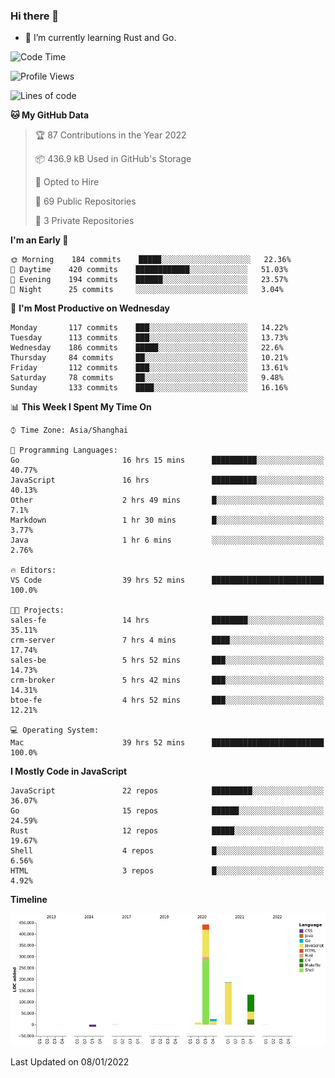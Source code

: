 ### Hi there 👋

- 🌱 I’m currently learning Rust and Go.

<!--START_SECTION:waka-->
![Code Time](http://img.shields.io/badge/Code%20Time-113%20hrs%2044%20mins-blue)

![Profile Views](http://img.shields.io/badge/Profile%20Views-2-blue)

![Lines of code](https://img.shields.io/badge/From%20Hello%20World%20I%27ve%20Written-793%20Thousand%20lines%20of%20code-blue)

**🐱 My GitHub Data** 

> 🏆 87 Contributions in the Year 2022
 > 
> 📦 436.9 kB Used in GitHub's Storage 
 > 
> 💼 Opted to Hire
 > 
> 📜 69 Public Repositories 
 > 
> 🔑 3 Private Repositories  
 > 
**I'm an Early 🐤** 

```text
🌞 Morning    184 commits    █████░░░░░░░░░░░░░░░░░░░░   22.36% 
🌆 Daytime    420 commits    ████████████░░░░░░░░░░░░░   51.03% 
🌃 Evening    194 commits    ██████░░░░░░░░░░░░░░░░░░░   23.57% 
🌙 Night      25 commits     ░░░░░░░░░░░░░░░░░░░░░░░░░   3.04%

```
📅 **I'm Most Productive on Wednesday** 

```text
Monday       117 commits    ███░░░░░░░░░░░░░░░░░░░░░░   14.22% 
Tuesday      113 commits    ███░░░░░░░░░░░░░░░░░░░░░░   13.73% 
Wednesday    186 commits    █████░░░░░░░░░░░░░░░░░░░░   22.6% 
Thursday     84 commits     ██░░░░░░░░░░░░░░░░░░░░░░░   10.21% 
Friday       112 commits    ███░░░░░░░░░░░░░░░░░░░░░░   13.61% 
Saturday     78 commits     ██░░░░░░░░░░░░░░░░░░░░░░░   9.48% 
Sunday       133 commits    ████░░░░░░░░░░░░░░░░░░░░░   16.16%

```


📊 **This Week I Spent My Time On** 

```text
⌚︎ Time Zone: Asia/Shanghai

💬 Programming Languages: 
Go                       16 hrs 15 mins      ██████████░░░░░░░░░░░░░░░   40.77% 
JavaScript               16 hrs              ██████████░░░░░░░░░░░░░░░   40.13% 
Other                    2 hrs 49 mins       █░░░░░░░░░░░░░░░░░░░░░░░░   7.1% 
Markdown                 1 hr 30 mins        █░░░░░░░░░░░░░░░░░░░░░░░░   3.77% 
Java                     1 hr 6 mins         ░░░░░░░░░░░░░░░░░░░░░░░░░   2.76%

🔥 Editors: 
VS Code                  39 hrs 52 mins      █████████████████████████   100.0%

🐱‍💻 Projects: 
sales-fe                 14 hrs              ████████░░░░░░░░░░░░░░░░░   35.11% 
crm-server               7 hrs 4 mins        ████░░░░░░░░░░░░░░░░░░░░░   17.74% 
sales-be                 5 hrs 52 mins       ███░░░░░░░░░░░░░░░░░░░░░░   14.73% 
crm-broker               5 hrs 42 mins       ███░░░░░░░░░░░░░░░░░░░░░░   14.31% 
btoe-fe                  4 hrs 52 mins       ███░░░░░░░░░░░░░░░░░░░░░░   12.21%

💻 Operating System: 
Mac                      39 hrs 52 mins      █████████████████████████   100.0%

```

**I Mostly Code in JavaScript** 

```text
JavaScript               22 repos            █████████░░░░░░░░░░░░░░░░   36.07% 
Go                       15 repos            ██████░░░░░░░░░░░░░░░░░░░   24.59% 
Rust                     12 repos            █████░░░░░░░░░░░░░░░░░░░░   19.67% 
Shell                    4 repos             █░░░░░░░░░░░░░░░░░░░░░░░░   6.56% 
HTML                     3 repos             █░░░░░░░░░░░░░░░░░░░░░░░░   4.92%

```


**Timeline**

![Chart not found](https://raw.githubusercontent.com/elton/elton/main/charts/bar_graph.png) 


 Last Updated on 08/01/2022
<!--END_SECTION:waka-->

<!--
**elton/elton** is a ✨ _special_ ✨ repository because its `README.md` (this file) appears on your GitHub profile.

Here are some ideas to get you started:

- 🔭 I’m currently working on ...
- 🌱 I’m currently learning ...
- 👯 I’m looking to collaborate on ...
- 🤔 I’m looking for help with ...
- 💬 Ask me about ...
- 📫 How to reach me: ...
- 😄 Pronouns: ...
- ⚡ Fun fact: ...
-->

